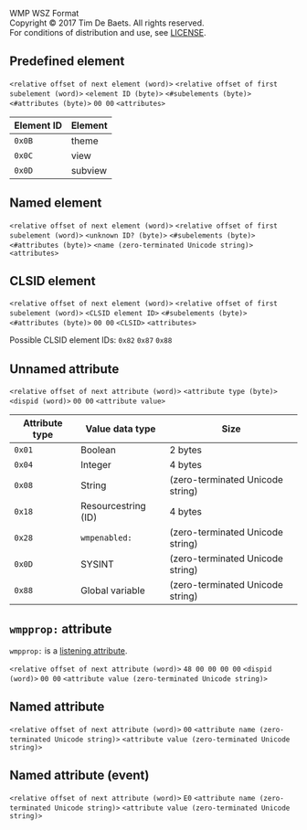 WMP WSZ Format  
Copyright © 2017 Tim De Baets. All rights reserved.  
For conditions of distribution and use, see [LICENSE](LICENSE).  

Predefined element
------------------

`<relative offset of next element (word)>` `<relative offset of first subelement (word)>` `<element ID (byte)>` `<#subelements (byte)>` `<#attributes (byte)>` `00 00` `<attributes>`

| Element ID  | Element |
| ----------- | ------- |
| `0x0B`      | theme   |
| `0x0C`      | view    |
| `0x0D`      | subview |

Named element
-------------

`<relative offset of next element (word)>` `<relative offset of first subelement (word)>` `<unknown ID? (byte)>` `<#subelements (byte)>` `<#attributes (byte)>` `<name (zero-terminated Unicode string)>` `<attributes>`

CLSID element
-------------

`<relative offset of next element (word)>` `<relative offset of first subelement (word)>` `<CLSID element ID>` `<#subelements (byte)>` `<#attributes (byte)>` `00 00` `<CLSID>` `<attributes>`

Possible CLSID element IDs: `0x82` `0x87` `0x88`

Unnamed attribute
-----------------

`<relative offset of next attribute (word)>` `<attribute type (byte)>` `<dispid (word)>` `00 00` `<attribute value>`

| Attribute type  | Value data type     | Size
| --------------- | ------------------- | ----
| `0x01`          | Boolean             | 2 bytes
| `0x04`          | Integer             | 4 bytes
| `0x08`          | String              | (zero-terminated Unicode string)
| `0x18`          | Resourcestring (ID) | 4 bytes
| `0x28`          | `wmpenabled:`       | (zero-terminated Unicode string)
| `0x0D`          | SYSINT              | (zero-terminated Unicode string)
| `0x88`          | Global variable     | (zero-terminated Unicode string)

`wmpprop:` attribute
--------------------

`wmpprop:` is a [listening attribute](https://msdn.microsoft.com/en-us/library/windows/desktop/dd563797(v=vs.85).aspx).

`<relative offset of next attribute (word)>` `48 00 00 00 00` `<dispid (word)>` `00 00` `<attribute value (zero-terminated Unicode string)>`

Named attribute
---------------

`<relative offset of next attribute (word)>` `00` `<attribute name (zero-terminated Unicode string)>` `<attribute value (zero-terminated Unicode string)>`

Named attribute (event)
-----------------------

`<relative offset of next attribute (word)>` `E0` `<attribute name (zero-terminated Unicode string)>` `<attribute value (zero-terminated Unicode string)>`

